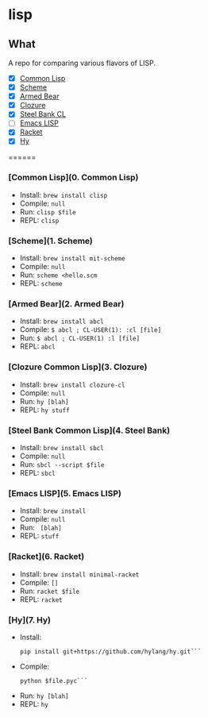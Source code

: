 # lisp

## What

A repo for comparing various flavors of LISP.

- [X] [Common Lisp](https://common-lisp.net/)
- [X] [Scheme](https://www.gnu.org/software/mit-scheme/)
- [X] [Armed Bear](https://common-lisp.net/project/armedbear/)
- [X] [Clozure](http://ccl.clozure.com/)
- [X] [Steel Bank CL](http://www.sbcl.org/)
- [ ] [Emacs LISP](https://www.gnu.org/software/emacs/manual/eintr.html)
- [X] [Racket](https://racket-lang.org/)
- [X] [Hy](http://docs.hylang.org/en/latest/)

======

### [Common Lisp](0. Common Lisp)
- Install: `brew install clisp`
- Compile: `null`
- Run: `clisp $file`
- REPL: `clisp`

### [Scheme](1. Scheme)
- Install: `brew install mit-scheme`
- Compile: `null`
- Run: `scheme <hello.scm`
- REPL: `scheme`

### [Armed Bear](2. Armed Bear)
- Install: `brew install abcl`
- Compile: `$ abcl ; CL-USER(1): :cl [file]`
- Run: `$ abcl ; CL-USER(1) :l [file]`
- REPL: `abcl`

### [Clozure Common Lisp](3. Clozure)
- Install: `brew install clozure-cl`
- Compile: `null`
- Run: `hy [blah]`
- REPL: `hy stuff`

### [Steel Bank Common Lisp](4. Steel Bank)
- Install: `brew install sbcl`
- Compile: `null`
- Run: `sbcl --script $file`
- REPL: `sbcl`

### [Emacs LISP](5. Emacs LISP)
- Install: `brew install `
- Compile: `null`
- Run: ` [blah]`
- REPL: `stuff`

### [Racket](6. Racket)
- Install: `brew install minimal-racket`
- Compile: `[]`
- Run: `racket $file`
- REPL: `racket`

### [Hy](7. Hy)
- Install:
    ```mkvirtualenv hy --python=$(which python3) \
    pip install git+https://github.com/hylang/hy.git```
- Compile:
    ```hyc $file \
  python $file.pyc```
- Run: `hy [blah]`
- REPL: `hy`
